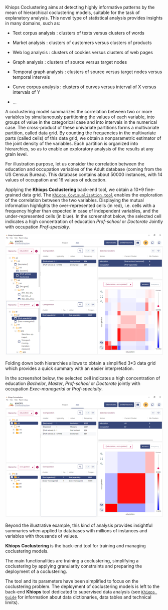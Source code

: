 Khiops Coclustering aims at detecting highly informative patterns by the mean of hierarchical coclustering models, suitable for the task of explanatory analysis. This novel type of statistical analysis provides insights in many domains, such as:

  - Text corpus analysis : clusters of texts versus clusters of words

  - Market analysis : clusters of customers versus clusters of products

  - Web log analysis : clusters of cookies versus clusters of web pages

  - Graph analysis : clusters of source versus target nodes

  - Temporal graph analysis : clusters of source versus target nodes versus temporal intervals

  - Curve corpus analysis : clusters of curves versus interval of X versus intervals of Y

  - …

A coclustering model summarizes the correlation between two or more variables by simultaneously partitioning the values of each variable, into groups of value in the categorical case and into intervals in the numerical case. The cross-product of these univariate partitions forms a multivariate partition, called data grid. By counting the frequencies in the multivariate parts (called cells) of this data grid, we obtain a nonparametric estimator of the joint density of the variables. Each partition is organized into hierarchies, so as to enable an exploratory analysis of the results at any grain level.

For illustration purpose, let us consider the correlation between the education and occupation variables of the Adult database (coming from the US Census Bureau). This database contains about 50000 instances, with 14 values of occupation and 16 values of education.

Applying the **Khiops Coclustering** back-end tool, we obtain a 10\*9 fine-grained data grid. The [`Khiops Covisualization tool`](../covisualization/intro.md) enables the exploration of the correlation between the two variables. Displaying the mutual information highlights the over-represented cells (in red), i.e. cells with a frequency higher than expected in case of independent variables, and the under-represented cells (in blue). In the screenshot below, the selected cell indicates a high concentration of education *Prof-school* or *Doctorate* Jointly with occupation *Prof-specialty*.

![](../../assets/images-khiops-guides/coclustering/image6.png)

Folding down both hierarchies allows to obtain a simplified 3\*3 data grid which provides a quick summary with an easier interpretation.

In the screenshot below, the selected cell indicates a high concentration of education *Bachelor*, *Master*, *Prof-school* or *Doctorate* jointly with occupation *Exec-managerial* or *Prof-specialty*.

![](../../assets/images-khiops-guides/coclustering/image7.png)

Beyond the illustrative example, this kind of analysis provides insightful summaries when applied to databases with millions of instances and variables with thousands of values.

**Khiops Coclustering** is the back-end tool for training and managing coclustering models.

The main functionalities are training a coclustering, simplifying a coclustering by applying granularity constraints and preparing the deployment of a coclustering.

The tool and its parameters have been simplified to focus on the coclustering problem. 
The deployment of coclustering models is left to the back-end **Khiops** tool dedicated to supervised data analysis (see [`Khiops Guide`](../khiops/dictionary.md) 
for information about data dictionaries, data tables and technical limits).
